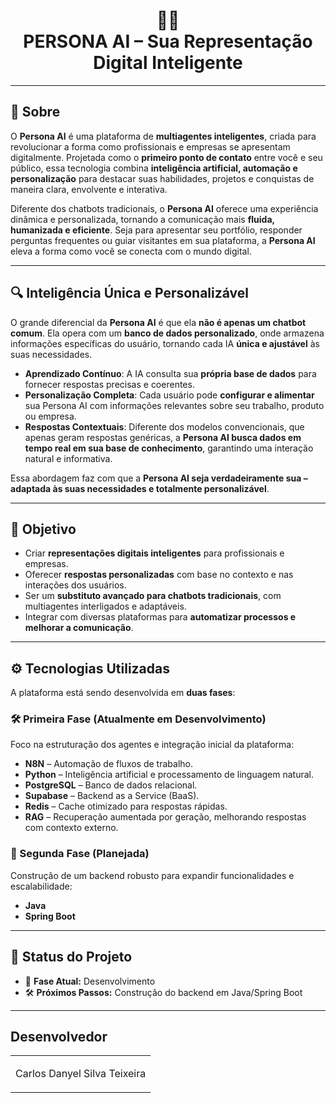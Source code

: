 <h1 align="center">
  🤖💡<br>PERSONA AI – Sua Representação Digital Inteligente
</h1>

---

## 🌟 Sobre

O **Persona AI** é uma plataforma de **multiagentes inteligentes**, criada para revolucionar a forma como profissionais e empresas se apresentam digitalmente. Projetada como o **primeiro ponto de contato** entre você e seu público, essa tecnologia combina **inteligência artificial, automação e personalização** para destacar suas habilidades, projetos e conquistas de maneira clara, envolvente e interativa.

Diferente dos chatbots tradicionais, o **Persona AI** oferece uma experiência dinâmica e personalizada, tornando a comunicação mais **fluida, humanizada e eficiente**. Seja para apresentar seu portfólio, responder perguntas frequentes ou guiar visitantes em sua plataforma, a **Persona AI** eleva a forma como você se conecta com o mundo digital.

---

## 🔍 Inteligência Única e Personalizável

O grande diferencial da **Persona AI** é que ela **não é apenas um chatbot comum**. Ela opera com um **banco de dados personalizado**, onde armazena informações específicas do usuário, tornando cada IA **única e ajustável** às suas necessidades.

-   **Aprendizado Contínuo**: A IA consulta sua **própria base de dados** para fornecer respostas precisas e coerentes.
-   **Personalização Completa**: Cada usuário pode **configurar e alimentar** sua Persona AI com informações relevantes sobre seu trabalho, produto ou empresa.
-   **Respostas Contextuais**: Diferente dos modelos convencionais, que apenas geram respostas genéricas, a **Persona AI busca dados em tempo real em sua base de conhecimento**, garantindo uma interação natural e informativa.

Essa abordagem faz com que a **Persona AI seja verdadeiramente sua – adaptada às suas necessidades e totalmente personalizável**.

---

## 🚀 Objetivo

-   Criar **representações digitais inteligentes** para profissionais e empresas.
-   Oferecer **respostas personalizadas** com base no contexto e nas interações dos usuários.
-   Ser um **substituto avançado para chatbots tradicionais**, com multiagentes interligados e adaptáveis.
-   Integrar com diversas plataformas para **automatizar processos e melhorar a comunicação**.

---

## ⚙️ Tecnologias Utilizadas

A plataforma está sendo desenvolvida em **duas fases**:

### **🛠️ Primeira Fase (Atualmente em Desenvolvimento)**

Foco na estruturação dos agentes e integração inicial da plataforma:

-   **N8N** – Automação de fluxos de trabalho.
-   **Python** – Inteligência artificial e processamento de linguagem natural.
-   **PostgreSQL** – Banco de dados relacional.
-   **Supabase** – Backend as a Service (BaaS).
-   **Redis** – Cache otimizado para respostas rápidas.
-   **RAG** – Recuperação aumentada por geração, melhorando respostas com contexto externo.

### **🚀 Segunda Fase (Planejada)**

Construção de um backend robusto para expandir funcionalidades e escalabilidade:

-   **Java**
-   **Spring Boot**

---

## 📌 Status do Projeto

-   🔄 **Fase Atual:** Desenvolvimento
-   🛠 **Próximos Passos:** Construção do backend em Java/Spring Boot

---

<h2>Desenvolvedor</h2>

<table>
  <tr>
    <td align="center">
      <p>Carlos Danyel Silva Teixeira</p>
    </td>
  </tr>
</table>
